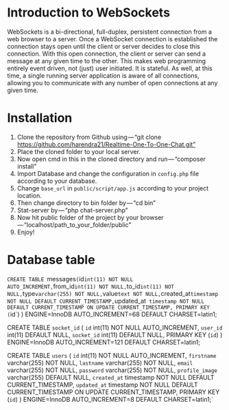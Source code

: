 # Introduction to WebSockets
WebSockets is a bi-directional, full-duplex, persistent connection from a web browser to a server. Once a WebSocket connection is established the connection stays open until the client or server decides to close this connection. With this open connection, the client or server can send a message at any given time to the other. This makes web programming entirely event driven, not (just) user initiated. It is stateful. As well, at this time, a single running server application is aware of all connections, allowing you to communicate with any number of open connections at any given time.

# Installation
1. Clone the repository from Github using — “git clone https://github.com/harendra21/Realtime-One-To-One-Chat.git”
2. Place the cloned folder to your local server.
3. Now open cmd in this in the cloned directory and run — “composer install”
4. Import Database and change the configuration in `config.php` file according to your database.
5. Change `base_url` in `public/script/app.js` according to your project location.
6. Then change directory to bin folder by — “cd bin”
7. Stat-server by — “php chat-server.php”
8. Now hit public folder of the project by your browser — “localhost/path_to_your_folder/public”
9. Enjoy!

# Database table

`CREATE TABLE `messages` (
  `id` int(11) NOT NULL AUTO_INCREMENT,
  `from_id` int(11) NOT NULL,
  `to_id` int(11) NOT NULL,
  `type` varchar(255) NOT NULL,
  `value` text NOT NULL,
  `created_at` timestamp NOT NULL DEFAULT CURRENT_TIMESTAMP,
  `updated_at` timestamp NOT NULL DEFAULT CURRENT_TIMESTAMP ON UPDATE CURRENT_TIMESTAMP,
  PRIMARY KEY (`id`)
) ENGINE=InnoDB AUTO_INCREMENT=68 DEFAULT CHARSET=latin1;

CREATE TABLE `socket_id` (
  `id` int(11) NOT NULL AUTO_INCREMENT,
  `user_id` int(11) DEFAULT NULL,
  `socket_id` int(11) DEFAULT NULL,
  PRIMARY KEY (`id`)
) ENGINE=InnoDB AUTO_INCREMENT=121 DEFAULT CHARSET=latin1;

CREATE TABLE `users` (
  `id` int(11) NOT NULL AUTO_INCREMENT,
  `firstname` varchar(255) NOT NULL,
  `lastname` varchar(255) NOT NULL,
  `email` varchar(255) NOT NULL,
  `password` varchar(255) NOT NULL,
  `profile_image` varchar(255) DEFAULT NULL,
  `created_at` timestamp NOT NULL DEFAULT CURRENT_TIMESTAMP,
  `updated_at` timestamp NOT NULL DEFAULT CURRENT_TIMESTAMP ON UPDATE CURRENT_TIMESTAMP,
  PRIMARY KEY (`id`)
) ENGINE=InnoDB AUTO_INCREMENT=8 DEFAULT CHARSET=latin1;`
